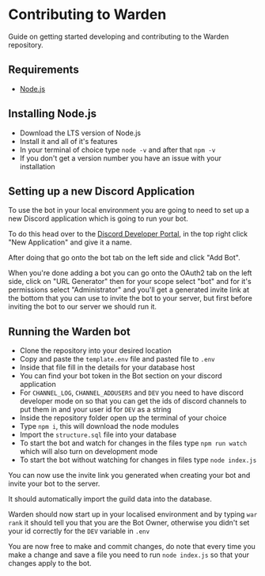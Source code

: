 # Contributing to Warden
Guide on getting started developing and contributing to the Warden repository.

## Requirements
* [Node.js](https://nodejs.org/en/)

## Installing Node.js
* Download the LTS version of Node.js
* Install it and all of it's features
* In your terminal of choice type `node -v` and after that `npm -v`
* If you don't get a version number you have an issue with your installation

## Setting up a new Discord Application
To use the bot in your local environment you are going to need to set up a new
Discord application which is going to run your bot.

To do this head over to the [Discord Developer Portal](https://discord.com/developers/applications),
in the top right click "New Application" and give it a name.

After doing that go onto the bot tab on the left side and click "Add Bot".

When you're done adding a bot you can go onto the OAuth2 tab on the left side, click on "URL Generator"
then for your scope select "bot" and for it's permissions select "Administrator" and you'll get a 
generated invite link at the bottom that you can use to invite the bot to your server, but first before
inviting the bot to our server we should run it.

## Running the Warden bot
* Clone the repository into your desired location
* Copy and paste the `template.env` file and pasted file to `.env`
* Inside that file fill in the details for your database host
* You can find your bot token in the Bot section on your discord application
* For `CHANNEL_LOG`, `CHANNEL_ADDUSERS` and `DEV` you need to have discord developer mode on
so that you can get the ids of discord channels to put them in and your user id for `DEV` as a string 
* Inside the repository folder open up the terminal of your choice
* Type `npm i`, this will download the node modules
* Import the `structure.sql` file into your database
* To start the bot and watch for changes in the files type `npm run watch` which will also turn on development mode
* To start the bot without watching for changes in files type `node index.js`

You can now use the invite link you generated when creating your bot and invite your bot to the server.

It should automatically import the guild data into the database.

Warden should now start up in your localised environment and by typing `war rank` it should tell you that you are the Bot Owner,
otherwise you didn't set your id correctly for the `DEV` variable in `.env`

You are now free to make and commit changes, do note that every time you make a change and save a file you need to run `node index.js`
so that your changes apply to the bot.
